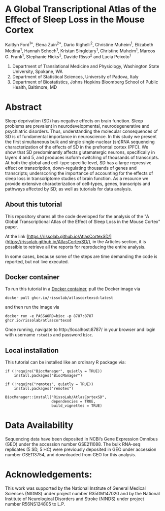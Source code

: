 # A Global Transcriptional Atlas of the Effect of Sleep Loss in the Mouse Cortex

Kaitlyn Ford<sup>1*</sup>, Elena Zuin<sup>2*</sup>, Dario Righelli<sup>2</sup>, Christine Muheim<sup>1</sup>, Elizabeth Medina<sup>1</sup>, Hannah Schoch<sup>1</sup>, Kristan Singletary<sup>1</sup>, Christine Muheim<sup>1</sup>, Marcos G. Frank<sup>1</sup>, Stephanie Hicks<sup>3</sup>, Davide Risso<sup>2</sup> and Lucia Peixoto<sup>1</sup>
 
1. Department of Translational Medicine and Physiology, Washington State University, Spokane, WA 
2. Department of Statistical Sciences, University of Padova, Italy
3. Department of Biostatistics, Johns Hopkins Bloomberg School of Public Health, Baltimore, MD

# Abstract 

Sleep deprivation (SD) has negative effects on brain function. Sleep problems are prevalent in neurodevelopmental, neurodegenerative and psychiatric disorders. Thus, understanding the molecular consequences of SD is of fundamental importance in neuroscience. In this study we present the first simultaneous bulk and single single-nuclear (sn)RNA sequencing characterization of the effects of SD in the prefrontal cortex (PFC). We show that SD predominantly affects glutamatergic neurons, specifically in layers 4 and 5, and produces isoform switching of thousands of transcripts. At both the global and cell-type specific level, SD has a large repressive effect on transcription, down-regulating thousands of genes and transcripts; underscoring the importance of accounting for the effects of sleep loss in transcriptome studies of brain function. As a resource we provide extensive characterization of cell-types, genes, transcripts and pathways affected by SD; as well as tutorials for data analysis.

## About this tutorial

This repository shares all the code developed for the analysis of the "A Global Transcriptional Atlas of the Effect of Sleep Loss in the Mouse Cortex" paper.

At the link [https://rissolab.github.io/AtlasCortexSD/](https://rissolab.github.io/AtlasCortexSD/), in the Articles section, it is possible to retrieve all the 
reports for reproducing the entire analysis.

In some cases, because some of the steps are time demanding the code is reported, 
but not live executed. 

## Docker container

To run this tutorial in a
[Docker container](ghcr.io/rissolab/atlascortexsd:latest),
pull the Docker image via

```
docker pull ghcr.io/rissolab/atlascortexsd:latest
``` 

and then run the image via

```
docker run -e PASSWORD=bioc -p 8787:8787 ghcr.io/rissolab/atlascortexsd
```

Once running, navigate to http://localhost:8787/ in your browser and login with
username `rstudio` and password `bioc`.

## Local installation

This tutorial can be installed like an ordinary R package via:

```
if (!require("BiocManager", quietly = TRUE))
    install.packages("BiocManager")

if (!require("remotes", quietly = TRUE))
    install.packages("remotes")

BiocManager::install("RissoLab/AtlasCortexSD",
                     dependencies = TRUE,
                     build_vignettes = TRUE)
```

# Data Availability

Sequencing data have been deposited in NCBI’s Gene Expression Omnibus (GEO) under the accession number GSE211088. The bulk RNA-seq replicates (5 SD, 5 HC) were previously deposited in GEO under accession number GSE113754, and downloaded from GEO for this analysis. 

# Acknowledgements:

This work was supported by the National Institute of General Medical Sciences (NIGMS) under project number R35GM147020 and by the National Institute of Neurological Disorders and Stroke (NINDS) under project number R56NS124805 to L.P.
